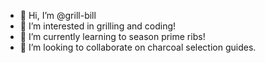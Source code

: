 - 👋 Hi, I’m @grill-bill
- 👀 I’m interested in grilling and coding!
- 🌱 I’m currently learning to season prime ribs!
- 💞️ I’m looking to collaborate on charcoal selection guides.

<!---
grill-bill/grill-bill is a ✨ special ✨ repository because its `README.md` (this file) appears on your GitHub profile.
You can click the Preview link to take a look at your changes.
--->
